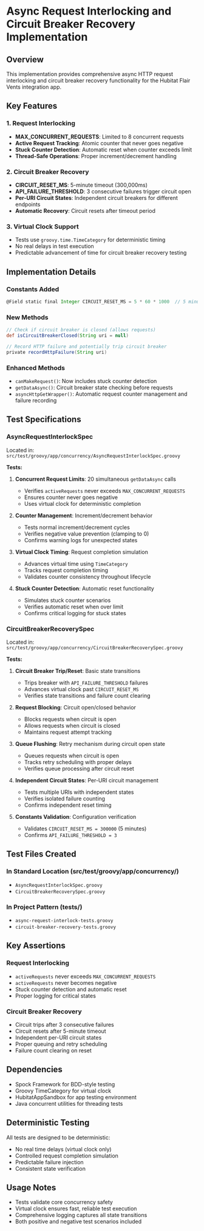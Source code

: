 # Async Request Interlocking and Circuit Breaker Recovery Implementation

## Overview
This implementation provides comprehensive async HTTP request interlocking and circuit breaker recovery functionality for the Hubitat Flair Vents integration app.

## Key Features

### 1. Request Interlocking
- **MAX_CONCURRENT_REQUESTS**: Limited to 8 concurrent requests
- **Active Request Tracking**: Atomic counter that never goes negative
- **Stuck Counter Detection**: Automatic reset when counter exceeds limit
- **Thread-Safe Operations**: Proper increment/decrement handling

### 2. Circuit Breaker Recovery
- **CIRCUIT_RESET_MS**: 5-minute timeout (300,000ms)
- **API_FAILURE_THRESHOLD**: 3 consecutive failures trigger circuit open
- **Per-URI Circuit States**: Independent circuit breakers for different endpoints
- **Automatic Recovery**: Circuit resets after timeout period

### 3. Virtual Clock Support
- Tests use `groovy.time.TimeCategory` for deterministic timing
- No real delays in test execution
- Predictable advancement of time for circuit breaker recovery testing

## Implementation Details

### Constants Added
```groovy
@Field static final Integer CIRCUIT_RESET_MS = 5 * 60 * 1000  // 5 minutes
```

### New Methods
```groovy
// Check if circuit breaker is closed (allows requests)
def isCircuitBreakerClosed(String uri = null)

// Record HTTP failure and potentially trip circuit breaker
private recordHttpFailure(String uri)
```

### Enhanced Methods
- `canMakeRequest()`: Now includes stuck counter detection
- `getDataAsync()`: Circuit breaker state checking before requests
- `asyncHttpGetWrapper()`: Automatic request counter management and failure recording

## Test Specifications

### AsyncRequestInterlockSpec
Located in: `src/test/groovy/app/concurrency/AsyncRequestInterlockSpec.groovy`

**Tests:**
1. **Concurrent Request Limits**: 20 simultaneous `getDataAsync` calls
   - Verifies `activeRequests` never exceeds `MAX_CONCURRENT_REQUESTS`
   - Ensures counter never goes negative
   - Uses virtual clock for deterministic completion

2. **Counter Management**: Increment/decrement behavior
   - Tests normal increment/decrement cycles
   - Verifies negative value prevention (clamping to 0)
   - Confirms warning logs for unexpected states

3. **Virtual Clock Timing**: Request completion simulation
   - Advances virtual time using `TimeCategory`
   - Tracks request completion timing
   - Validates counter consistency throughout lifecycle

4. **Stuck Counter Detection**: Automatic reset functionality
   - Simulates stuck counter scenarios
   - Verifies automatic reset when over limit
   - Confirms critical logging for stuck states

### CircuitBreakerRecoverySpec
Located in: `src/test/groovy/app/concurrency/CircuitBreakerRecoverySpec.groovy`

**Tests:**
1. **Circuit Breaker Trip/Reset**: Basic state transitions
   - Trips breaker with `API_FAILURE_THRESHOLD` failures
   - Advances virtual clock past `CIRCUIT_RESET_MS`
   - Verifies state transitions and failure count clearing

2. **Request Blocking**: Circuit open/closed behavior
   - Blocks requests when circuit is open
   - Allows requests when circuit is closed
   - Maintains request attempt tracking

3. **Queue Flushing**: Retry mechanism during circuit open state
   - Queues requests when circuit is open
   - Tracks retry scheduling with proper delays
   - Verifies queue processing after circuit reset

4. **Independent Circuit States**: Per-URI circuit management
   - Tests multiple URIs with independent states
   - Verifies isolated failure counting
   - Confirms independent reset timing

5. **Constants Validation**: Configuration verification
   - Validates `CIRCUIT_RESET_MS = 300000` (5 minutes)
   - Confirms `API_FAILURE_THRESHOLD = 3`

## Test Files Created

### In Standard Location (src/test/groovy/app/concurrency/)
- `AsyncRequestInterlockSpec.groovy`
- `CircuitBreakerRecoverySpec.groovy`

### In Project Pattern (tests/)
- `async-request-interlock-tests.groovy`
- `circuit-breaker-recovery-tests.groovy`

## Key Assertions

### Request Interlocking
- `activeRequests` never exceeds `MAX_CONCURRENT_REQUESTS`
- `activeRequests` never becomes negative
- Stuck counter detection and automatic reset
- Proper logging for critical states

### Circuit Breaker Recovery  
- Circuit trips after 3 consecutive failures
- Circuit resets after 5-minute timeout
- Independent per-URI circuit states
- Proper queuing and retry scheduling
- Failure count clearing on reset

## Dependencies
- Spock Framework for BDD-style testing
- Groovy TimeCategory for virtual clock
- HubitatAppSandbox for app testing environment
- Java concurrent utilities for threading tests

## Deterministic Testing
All tests are designed to be deterministic:
- No real time delays (virtual clock only)
- Controlled request completion simulation
- Predictable failure injection
- Consistent state verification

## Usage Notes
- Tests validate core concurrency safety
- Virtual clock ensures fast, reliable test execution
- Comprehensive logging captures all state transitions
- Both positive and negative test scenarios included